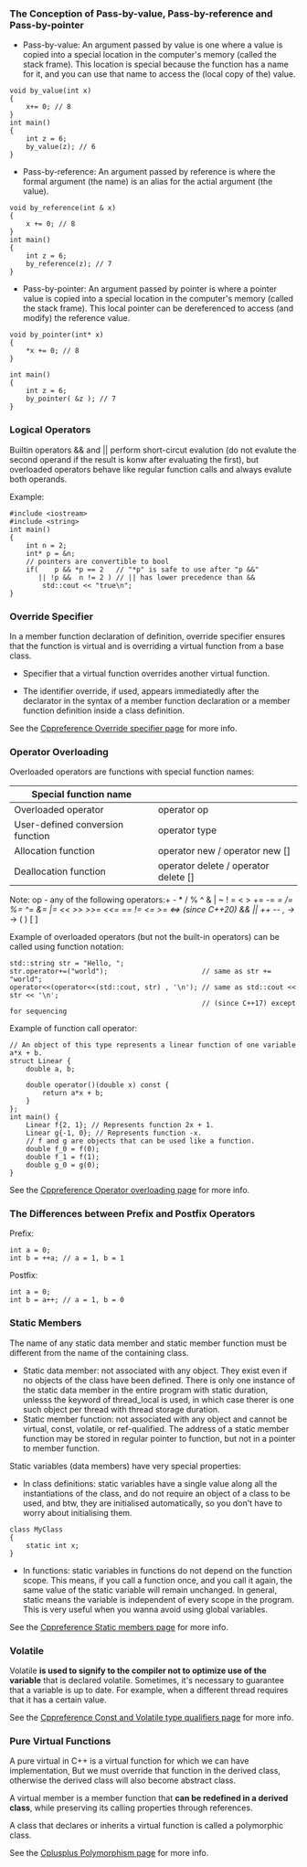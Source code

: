 ### The Conception of Pass-by-value, Pass-by-reference and Pass-by-pointer ###

* Pass-by-value: An argument passed by value is one where a value is copied into a special location in the computer's memory (called the stack frame). This location is special because the function has a name for it, and you can use that name to access the (local copy of the) value.

```
void by_value(int x)
{
    x+= 0; // 8
}
int main()
{
    int z = 6; 
    by_value(z); // 6
}
```

* Pass-by-reference: An argument passed by reference is where the formal argument (the name) is an alias for the actial argument (the value).

```
void by_reference(int & x)
{
    x += 0; // 8
}
int main()
{
    int z = 6;
    by_reference(z); // 7
}
```

* Pass-by-pointer: An argument passed by pointer is where a pointer value is copied into a special location in the computer's memory (called the stack frame). This local pointer can be dereferenced to access (and modify) the reference value.

```
void by_pointer(int* x)
{
    *x += 0; // 8
}

int main()
{
    int z = 6;
    by_pointer( &z ); // 7
}
```

### Logical Operators ###

Builtin operators && and || perform short-circut evalution (do not evalute the second operand if the result is konw after evaluating the first), but overloaded operators behave like regular function calls and always evalute both operands.

Example:
```
#include <iostream>
#include <string>
int main()
{
    int n = 2;
    int* p = &n;
    // pointers are convertible to bool
    if(    p && *p == 2   // "*p" is safe to use after "p &&"
       || !p &&  n != 2 ) // || has lower precedence than &&
        std::cout << "true\n";
}
```

### Override Specifier ###

In a member function declaration of definition, override specifier ensures that the function is virtual and is overriding a virtual function from a base class.

* Specifier that a virtual function overrides another virtual function.

* The identifier override, if used, appears immediatedly after the declarator in the syntax of a member function declaration or a member function definition inside a class definition.

See the <a href="https://en.cppreference.com/w/cpp/language/override">Cppreference Override specifier page</a> for more info.

### Operator Overloading ###

Overloaded operators are functions with special function names:

|  Special function name      |           |
| ------------- |-------------  |
|    Overloaded operator    |  operator op  |
|    User-defined conversion function    |  operator type  |
|    Allocation function    |  operator new / operator new []  |
|    Deallocation function    |  operator delete / operator delete []  |

Note:
op - any of the following operators:+ - * / % ^ & | ~ ! = < > += -= *= /= %= ^= &= |= << >> >>= <<= == != <= >= <=> (since C++20) && || ++ -- , ->* -> ( ) [ ]

Example of overloaded operators (but not the built-in operators) can be called using function notation:
```
std::string str = "Hello, ";
str.operator+=("world");                       // same as str += "world";
operator<<(operator<<(std::cout, str) , '\n'); // same as std::cout << str << '\n';
                                               // (since C++17) except for sequencing
```

Example of function call operator:
```
// An object of this type represents a linear function of one variable a*x + b.
struct Linear {
    double a, b;
 
    double operator()(double x) const {
        return a*x + b;
    }
};
int main() {
    Linear f{2, 1}; // Represents function 2x + 1.
    Linear g{-1, 0}; // Represents function -x.
    // f and g are objects that can be used like a function.
    double f_0 = f(0);
    double f_1 = f(1);
    double g_0 = g(0);
}
```

See the <a href="https://en.cppreference.com/w/cpp/language/operators">Cppreference Operator overloading page</a> for more info.

### The Differences between Prefix and Postfix Operators ###

Prefix:
```
int a = 0;
int b = ++a; // a = 1, b = 1
```

Postfix:
```
int a = 0;
int b = a++; // a = 1, b = 0
```

### Static Members ###

The name of any static data member and static member function must be different from the name of the containing class.

* Static data member: not associated with any object. They exist even if no objects of the class have been defined. There is only one instance of the static data member in the entire program with static duration, unlesss the keyword of thread_local is used, in which case therer is one such object per thread with thread storage duration.
* Static member function: not associated with any object and cannot be virtual, const, volatile, or ref-qualified. The address of a static member function may be stored in regular pointer to function, but not in a pointer to member function.

Static variables (data members) have very special properties:

* In class definitions: static variables have a single value along all the instantiations of the class, and do not require an object of a class to be used, and btw, they are initialised automatically, so you don't have to worry about initialising them.

```
class MyClass
{
    static int x;
}
```

* In functions: static variables in functions do not depend on the function scope. This means, if you call a function once, and you call it again, the same value of the static variable will remain unchanged. In general, static means the variable is independent of every scope in the program. This is very useful when you wanna avoid using global variables.

See the <a href="https://en.cppreference.com/w/cpp/language/static">Cppreference Static members page</a> for more info.

### Volatile ###

Volatile **is used to signify to the compiler not to optimize use of the variable** that is declared volatile. Sometimes, it's necessary to guarantee that a variable is up to date. For example, when a different thread requires that it has a certain value.

See the <a href="https://en.cppreference.com/w/cpp/language/cv">Cppreference Const and Volatile type qualifiers page</a> for more info.

### Pure Virtual Functions ###

A pure virtual in C++ is a virtual function for which we can have implementation, But we must override that function in the derived class, otherwise the derived class will also become abstract class.

A virtual member is a member function that **can be redefined in a derived class**, while preserving its calling properties through references.

A class that declares or inherits a virtual function is called a polymorphic class.

See the <a href="https://cplusplus.com/doc/tutorial/polymorphism/">Cplusplus Polymorphism page</a> for more info.
